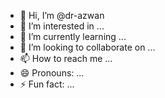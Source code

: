 - 👋 Hi, I’m @dr-azwan
- 👀 I’m interested in ...
- 🌱 I’m currently learning ...
- 💞️ I’m looking to collaborate on ...
- 📫 How to reach me ...
- 😄 Pronouns: ...
- ⚡ Fun fact: ...

<!---
dr-azwan/dr-azwan is a ✨ special ✨ repository because its `README.md` (this file) appears on your GitHub profile.
You can click the Preview link to take a look at your changes.
--->
